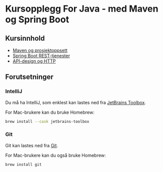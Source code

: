 # Kursopplegg For Java - med Maven og Spring Boot

## Kursinnhold

- [Maven og prosjektoppsett](docs/maven.md)
- [Spring Boot REST-tjenester](docs/spring-boot.md)
- [API-design og HTTP](docs/api.md)
 
## Forutsetninger
### IntelliJ

Du må ha IntelliJ, som enklest kan lastes ned fra [JetBrains Toolbox](https://www.jetbrains.com/toolbox-app/).

For Mac-brukere kan du bruke Homebrew:

```bash
brew install --cask jetbrains-toolbox
```

### Git
Git kan lastes ned fra [Git](https://git-scm.com).

For Mac-brukere kan du også bruke Homebrew:
```bash
brew install git
```